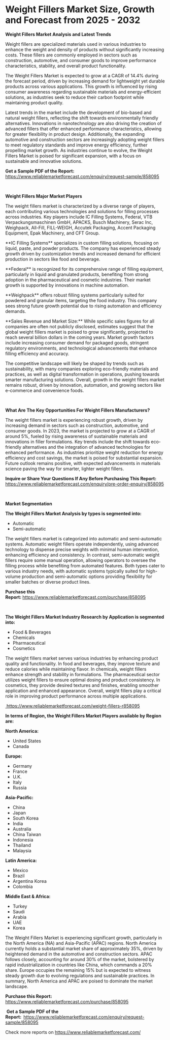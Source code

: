 <p><h1>Weight Fillers Market Size, Growth and Forecast from 2025 - 2032</h1></p><p><strong>Weight Fillers Market Analysis and Latest Trends</strong></p>
<p><p>Weight fillers are specialized materials used in various industries to enhance the weight and density of products without significantly increasing costs. These fillers are commonly employed in sectors such as construction, automotive, and consumer goods to improve performance characteristics, stability, and overall product functionality. </p><p>The Weight Fillers Market is expected to grow at a CAGR of 14.4% during the forecast period, driven by increasing demand for lightweight yet durable products across various applications. This growth is influenced by rising consumer awareness regarding sustainable materials and energy-efficient solutions, as industries seek to reduce their carbon footprint while maintaining product quality. </p><p>Latest trends in the market include the development of bio-based and natural weight fillers, reflecting the shift towards environmentally friendly alternatives. Innovations in nanotechnology are also driving the creation of advanced fillers that offer enhanced performance characteristics, allowing for greater flexibility in product design. Additionally, the expanding automotive and construction sectors are increasingly adopting weight fillers to meet regulatory standards and improve energy efficiency, further propelling market growth. As industries continue to evolve, the Weight Fillers Market is poised for significant expansion, with a focus on sustainable and innovative solutions.</p></p>
<p><strong>Get a Sample PDF of the Report:&nbsp;</strong> <a href="https://www.reliablemarketforecast.com/enquiry/request-sample/858095?utm_campaign=3511&utm_medium=2&utm_source=Github&utm_content=ia&utm_term=09042025&utm_id=weight-fillers">https://www.reliablemarketforecast.com/enquiry/request-sample/858095</a></p>
<p>&nbsp;</p>
<p><strong>Weight Fillers Major Market Players</strong></p>
<p><p>The weight fillers market is characterized by a diverse range of players, each contributing various technologies and solutions for filling processes across industries. Key players include IC Filling Systems, Federal, VTB Verpackungsmaschinen GmbH, APACKS, Busch Machinery, Serac Inc, Weighpack, All-Fill, FILL-WEIGH, Accutek Packaging, Accent Packaging Equipment, Epak Machinery, and CFT Group.</p><p>**IC Filling Systems** specializes in custom filling solutions, focusing on liquid, paste, and powder products. The company has experienced steady growth driven by customization trends and increased demand for efficient production in sectors like food and beverage.</p><p>**Federal** is recognized for its comprehensive range of filling equipment, particularly in liquid and granulated products, benefiting from strong adoption in the pharmaceutical and cosmetic industries. Their market growth is supported by innovations in machine automation.</p><p>**Weighpack** offers robust filling systems particularly suited for powdered and granular items, targeting the food industry. This company sees strong future growth potential due to rising automation and efficiency demands.</p><p>**Sales Revenue and Market Size:** While specific sales figures for all companies are often not publicly disclosed, estimates suggest that the global weight fillers market is poised to grow significantly, projected to reach several billion dollars in the coming years. Market growth factors include increasing consumer demand for packaged goods, stringent regulatory environments, and technological advancements that enhance filling efficiency and accuracy.</p><p>The competitive landscape will likely be shaped by trends such as sustainability, with many companies exploring eco-friendly materials and practices, as well as digital transformation in operations, pushing towards smarter manufacturing solutions. Overall, growth in the weight fillers market remains robust, driven by innovation, automation, and growing sectors like e-commerce and convenience foods.</p></p>
<p>&nbsp;</p>
<p><strong>What Are The Key Opportunities For Weight Fillers Manufacturers?</strong></p>
<p><p>The weight fillers market is experiencing robust growth, driven by increasing demand in sectors such as construction, automotive, and consumer goods. In 2023, the market is projected to grow at a CAGR of around 5%, fueled by rising awareness of sustainable materials and innovations in filler formulations. Key trends include the shift towards eco-friendly alternatives and the integration of advanced technologies for enhanced performance. As industries prioritize weight reduction for energy efficiency and cost savings, the market is poised for substantial expansion. Future outlook remains positive, with expected advancements in materials science paving the way for smarter, lighter weight fillers.</p></p>
<p><strong>Inquire or Share Your Questions If Any Before Purchasing This Report:</strong> <a href="https://www.reliablemarketforecast.com/enquiry/pre-order-enquiry/858095?utm_campaign=3511&utm_medium=2&utm_source=Github&utm_content=ia&utm_term=09042025&utm_id=weight-fillers">https://www.reliablemarketforecast.com/enquiry/pre-order-enquiry/858095</a></p>
<p>&nbsp;</p>
<p><strong>Market Segmentation</strong></p>
<p><strong>The Weight Fillers Market Analysis by types is segmented into:</strong></p>
<p><ul><li>Automatic</li><li>Semi-automatic</li></ul></p>
<p><p>The weight fillers market is categorized into automatic and semi-automatic systems. Automatic weight fillers operate independently, using advanced technology to dispense precise weights with minimal human intervention, enhancing efficiency and consistency. In contrast, semi-automatic weight fillers require some manual operation, allowing operators to oversee the filling process while benefiting from automated features. Both types cater to various industry needs, with automatic systems typically suited for high-volume production and semi-automatic options providing flexibility for smaller batches or diverse product lines.</p></p>
<p><strong>Purchase this Report:&nbsp;</strong><a href="https://www.reliablemarketforecast.com/purchase/858095?utm_campaign=3511&utm_medium=2&utm_source=Github&utm_content=ia&utm_term=09042025&utm_id=weight-fillers">https://www.reliablemarketforecast.com/purchase/858095</a></p>
<p>&nbsp;</p>
<p><strong>The Weight Fillers Market Industry Research by Application is segmented into:</strong></p>
<p><ul><li>Food & Beverages</li><li>Chemicals</li><li>Pharmaceutical</li><li>Cosmetics</li></ul></p>
<p><p>The weight fillers market serves various industries by enhancing product quality and functionality. In food and beverages, they improve texture and reduce calories while maintaining flavor. In chemicals, weight fillers enhance strength and stability in formulations. The pharmaceutical sector utilizes weight fillers to ensure optimal dosing and product consistency. In cosmetics, they provide desired textures and finishes, enabling smoother application and enhanced appearance. Overall, weight fillers play a critical role in improving product performance across multiple applications.</p></p>
<p><a href="https://www.reliablemarketforecast.com/weight-fillers-r858095?utm_campaign=3511&utm_medium=2&utm_source=Github&utm_content=ia&utm_term=09042025&utm_id=weight-fillers">&nbsp;https://www.reliablemarketforecast.com/weight-fillers-r858095</a></p>
<p><strong>In terms of Region, the Weight Fillers Market Players available by Region are:</strong></p>
<p>
    <p> <strong> North America: </strong>
        <ul>
            <li>United States</li>
            <li>Canada</li>
        </ul>
        </p> 
    <p> <strong> Europe: </strong>
        <ul>
            <li>Germany</li>
            <li>France</li>
            <li>U.K.</li>
            <li>Italy</li>
            <li>Russia</li>
        </ul>
        </p> 
    <p> <strong> Asia-Pacific: </strong>
        <ul>
            <li>China</li>
            <li>Japan</li>
            <li>South Korea</li>
            <li>India</li>
            <li>Australia</li>
            <li>China Taiwan</li>
            <li>Indonesia</li>
            <li>Thailand</li>
            <li>Malaysia</li>
        </ul>
        </p> 
    <p> <strong> Latin America: </strong>
        <ul>
            <li>Mexico</li>
            <li>Brazil</li>
            <li>Argentina Korea</li>
            <li>Colombia</li>
        </ul>
        </p> 
    <p> <strong> Middle East & Africa: </strong>
        <ul>
            <li>Turkey</li>
            <li>Saudi</li>
            <li>Arabia</li>
            <li>UAE</li>
            <li>Korea</li>
        </ul>
    </p>
    </p>
<p><p>The Weight Fillers Market is experiencing significant growth, particularly in the North America (NA) and Asia-Pacific (APAC) regions. North America currently holds a substantial market share of approximately 35%, driven by heightened demand in the automotive and construction sectors. APAC follows closely, accounting for around 30% of the market, bolstered by rapid industrialization in countries like China, which commands a 20% share. Europe occupies the remaining 15% but is expected to witness steady growth due to evolving regulations and sustainable practices. In summary, North America and APAC are poised to dominate the market landscape.</p></p>
<p><strong>Purchase this Report: </strong><a href="https://www.reliablemarketforecast.com/purchase/858095?utm_campaign=3511&utm_medium=2&utm_source=Github&utm_content=ia&utm_term=09042025&utm_id=weight-fillers">https://www.reliablemarketforecast.com/purchase/858095</a></p>
<p>&nbsp;<strong>Get a Sample PDF of the Report:&nbsp;&nbsp;</strong><a href="https://www.reliablemarketforecast.com/enquiry/request-sample/858095?utm_campaign=3511&utm_medium=2&utm_source=Github&utm_content=ia&utm_term=09042025&utm_id=weight-fillers">https://www.reliablemarketforecast.com/enquiry/request-sample/858095</a></p>
<p><strong></strong></p>
<p>Check more reports on <a href="https://www.reliablemarketforecast.com/?utm_campaign=3511&utm_medium=2&utm_source=Github&utm_content=ia&utm_term=09042025&utm_id=weight-fillers">https://www.reliablemarketforecast.com/</a></p>